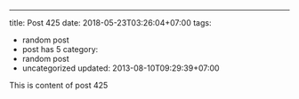 ---
title: Post 425
date: 2018-05-23T03:26:04+07:00
tags:
  - random post
  - post has 5
category:
  - random post
  - uncategorized
updated: 2013-08-10T09:29:39+07:00

This is content of post 425